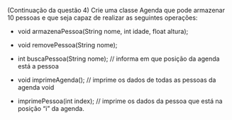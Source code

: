 (Continuação da questão 4)
Crie uma classe Agenda que pode armazenar 10 pessoas e que seja capaz de
realizar as seguintes operações:

- void armazenaPessoa(String nome, int idade, float altura);

- void removePessoa(String nome);

- int buscaPessoa(String nome); // informa em que posição da agenda está a pessoa

- void imprimeAgenda(); // imprime os dados de todas as pessoas da agenda void

- imprimePessoa(int index); // imprime os dados da pessoa que está na posição “i” da agenda.